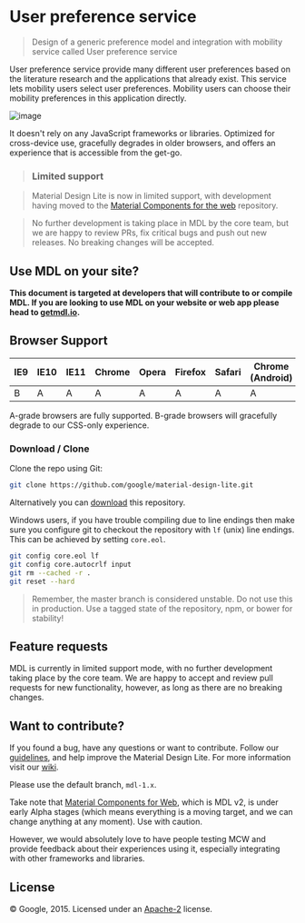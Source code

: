 # User preference service 

> Design of a generic preference model and integration with mobility service called User preference service 


User preference service provide many different user preferences based on the literature research and the applications that already exist. 
This service lets mobility users select user preferences. Mobility users can choose their mobility preferences in this application directly. 

![image](https://user-images.githubusercontent.com/45092135/99144619-a401cb00-2667-11eb-8bfa-b542c68a51cd.png)


It doesn't rely on any JavaScript frameworks or
libraries. Optimized for cross-device use, gracefully degrades in older
browsers, and offers an experience that is accessible from the get-go.

> ### Limited support

> Material Design Lite is now in limited support, with development having moved to the
> [Material Components for the web](https://github.com/material-components/material-components-web) repository.

> No further development is taking place in MDL by the core team, but we are happy to review PRs, fix critical bugs and
> push out new releases. No breaking changes will be accepted.

## Use MDL on your site?

**This document is targeted at developers that will contribute to or compile
MDL. If you are looking to use MDL on your website or web app please head to
[getmdl.io](http://getmdl.io).**

## Browser Support


| IE9 | IE10 | IE11 | Chrome | Opera | Firefox | Safari | Chrome (Android) | Mobile Safari |
|-----|------|------|--------|-------|---------|--------|------------------|---------------|
| B   | A    | A    | A      | A     | A       | A      | A                | A             |

A-grade browsers are fully supported. B-grade browsers will gracefully degrade
to our CSS-only experience.

### Download / Clone

Clone the repo using Git:

```bash
git clone https://github.com/google/material-design-lite.git
```

Alternatively you can [download](https://github.com/google/material-design-lite/archive/master.zip)
this repository.

Windows users, if you have trouble compiling due to line endings then make sure
you configure git to checkout the repository with `lf` (unix) line endings. This
can be achieved by setting `core.eol`.

```bash
git config core.eol lf
git config core.autocrlf input
git rm --cached -r .
git reset --hard
```

> Remember, the master branch is considered unstable. Do not use this in
production. Use a tagged state of the repository, npm, or bower for stability!

## Feature requests

MDL is currently in limited support mode, with no further development taking place by the core team.
We are happy to accept and review pull requests for new functionality, however, as long as there are no breaking
changes.

## Want to contribute?

If you found a bug, have any questions or want to contribute. Follow our
[guidelines](https://github.com/google/material-design-lite/blob/mdl-1.x/CONTRIBUTING.md),
and help improve the Material Design Lite. For more information visit our
[wiki](https://github.com/google/material-design-lite/wiki).

Please use the default branch, `mdl-1.x`.

Take note that [Material Components for Web](https://github.com/material-components/material-components-web), which is MDL v2, is under early Alpha stages (which means everything is a moving target, and we can change anything at any moment). Use with caution.

However, we would absolutely love to have people testing MCW and provide feedback about their experiences using it, especially integrating with other frameworks and libraries.

## License

© Google, 2015. Licensed under an
[Apache-2](https://github.com/google/material-design-lite/blob/master/LICENSE)
license.
